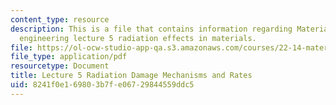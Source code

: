 ```yaml
---
content_type: resource
description: This is a file that contains information regarding Materials in nuclear
  engineering lecture 5 radiation effects in materials.
file: https://ol-ocw-studio-app-qa.s3.amazonaws.com/courses/22-14-materials-in-nuclear-engineering-spring-2015/8241f0e169803b7fe06729844559ddc5_MIT22_14S15_Lecture5.pdf
file_type: application/pdf
resourcetype: Document
title: Lecture 5 Radiation Damage Mechanisms and Rates
uid: 8241f0e1-6980-3b7f-e067-29844559ddc5
---
```

